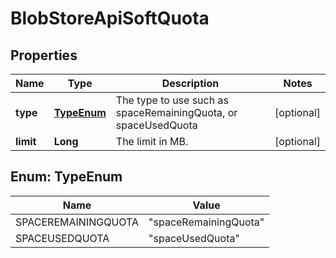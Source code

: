 
# BlobStoreApiSoftQuota

## Properties
Name | Type | Description | Notes
------------ | ------------- | ------------- | -------------
**type** | [**TypeEnum**](#TypeEnum) | The type to use such as spaceRemainingQuota, or spaceUsedQuota |  [optional]
**limit** | **Long** | The limit in MB. |  [optional]


<a name="TypeEnum"></a>
## Enum: TypeEnum
Name | Value
---- | -----
SPACEREMAININGQUOTA | &quot;spaceRemainingQuota&quot;
SPACEUSEDQUOTA | &quot;spaceUsedQuota&quot;



